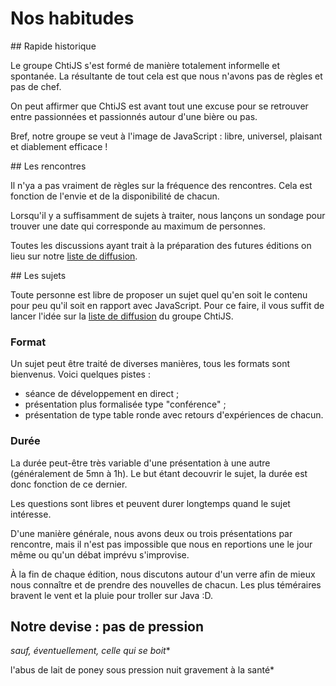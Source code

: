 <!-- varstream
title=Nos habitudes
description=Pour mieux comprendre ChtiJS, découvrez nos petites habitudes.
keywords.+=JavaScript
keywords.+=groupe
keywords.+=Nord
keywords.+=Pas-de-Calais
-->

# Nos habitudes

## Rapide historique

Le groupe ChtiJS s'est formé de manière totalement informelle et spontanée. La
 résultante de tout cela est que nous n'avons pas de règles et pas de chef.

On peut affirmer que ChtiJS est avant tout une excuse pour se retrouver entre
 passionnées et passionnés autour d'une bière ou pas.

Bref, notre groupe se veut à l'image de JavaScript : libre, universel, plaisant
 et diablement efficace !

## Les rencontres

Il n'ya a pas vraiment de règles sur la fréquence des rencontres. Cela est
 fonction de l'envie et de la disponibilité de chacun.

Lorsqu'il y a suffisamment de sujets à traiter, nous lançons un sondage pour
 trouver une date qui corresponde au maximum de personnes.

Toutes les discussions ayant trait à la préparation des futures éditions on lieu
 sur notre [liste de diffusion](https://groups.google.com/forum/#!forum/chtijs).

## Les sujets

Toute personne est libre de proposer un sujet quel qu'en soit le contenu pour
 peu qu'il soit en rapport avec JavaScript. Pour ce faire, il vous suffit de
 lancer l'idée sur la
 [liste de diffusion](https://groups.google.com/forum/#!forum/chtijs) du groupe
 ChtiJS.

### Format

Un sujet peut être traité de diverses manières, tous les formats sont bienvenus.
Voici quelques pistes :
- séance de développement en direct ;
- présentation plus formalisée type "conférence" ;
- présentation de type table ronde avec retours d'expériences de chacun.

### Durée

La durée peut-être très variable d'une présentation à une autre (généralement de
 5mn à 1h). Le but étant decouvrir le sujet, la durée est donc fonction de ce
 dernier.

Les questions sont libres et peuvent durer longtemps quand le sujet intéresse.

D'une manière générale, nous avons deux ou trois présentations par rencontre,
 mais il n'est pas impossible que nous en reportions une le jour même ou qu'un
 débat imprévu s'improvise.

À la fin de chaque édition, nous discutons autour d'un verre afin de mieux nous
 connaître et de prendre des nouvelles de chacun. Les plus téméraires bravent
 le vent et la pluie pour troller sur Java :D.

## Notre devise : pas de pression 
_sauf, éventuellement, celle qui se boit_*

l'abus de lait de poney sous pression nuit gravement à la santé*


